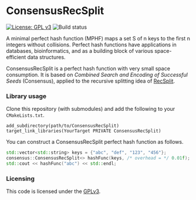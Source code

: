 # ConsensusRecSplit

[![License: GPL v3](https://img.shields.io/badge/License-GPLv3-blue.svg)](https://www.gnu.org/licenses/gpl-3.0)
![Build status](https://github.com/ByteHamster/ConsensusRecSplit/actions/workflows/build.yml/badge.svg)

A minimal perfect hash function (MPHF) maps a set S of n keys to the first n integers without collisions.
Perfect hash functions have applications in databases, bioinformatics, and as a building block of various space-efficient data structures.

ConsensusRecSplit is a perfect hash function with very small space consumption.
It is based on *Combined Search and Encoding of Successful Seeds* (Consensus), applied to
the recursive splitting idea of [RecSplit](https://github.com/vigna/sux/blob/master/sux/function/RecSplit.hpp).

### Library usage

Clone this repository (with submodules) and add the following to your `CMakeLists.txt`.

```
add_subdirectory(path/to/ConsensusRecSplit)
target_link_libraries(YourTarget PRIVATE ConsensusRecSplit)
```

You can construct a ConsensusRecSplit perfect hash function as follows.

```cpp
std::vector<std::string> keys = {"abc", "def", "123", "456"};
consensus::ConsensusRecSplit<> hashFunc(keys, /* overhead = */ 0.01f);
std::cout << hashFunc("abc") << std::endl;
```

### Licensing
This code is licensed under the [GPLv3](/LICENSE).
